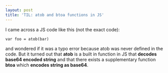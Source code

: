 ```yaml
---
layout: post
title: 'TIL: atob and btoa functions in JS'
---
```


I came across a JS code like this (not the exact code):

`var foo = atob(bar)`

and wondered if it was a typo error because atob was never defined in the code.
But it turned out that **atob** is a built in function in JS that **decodes base64 encoded string**
and that there exists a supplementary function **btoa** which **encodes string as base64**.
